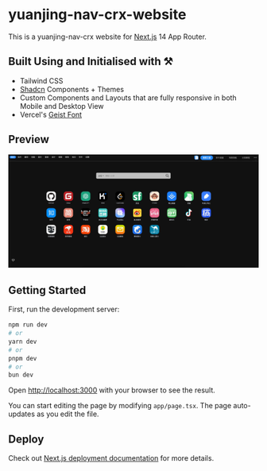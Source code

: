 # yuanjing-nav-crx-website 

This is a yuanjing-nav-crx website for [Next.js](https://nextjs.org/) 14 App Router. 

## Built Using and Initialised with ⚒️
- Tailwind CSS
- [Shadcn](https://ui.shadcn.com/) Components + Themes
- Custom Components and Layouts that are fully responsive in both Mobile and Desktop View
- Vercel's [Geist Font](https://vercel.com/font)

## Preview
![Preview](./preview.jpg)

## Getting Started

First, run the development server:

```bash
npm run dev
# or
yarn dev
# or
pnpm dev
# or
bun dev
```

Open [http://localhost:3000](http://localhost:3000) with your browser to see the result.

You can start editing the page by modifying `app/page.tsx`. The page auto-updates as you edit the file.


## Deploy
Check out  [Next.js deployment documentation](https://nextjs.org/docs/deployment) for more details.
